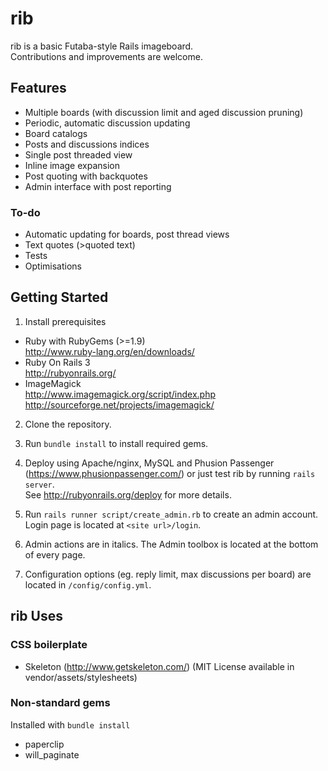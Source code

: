 # rib

rib is a basic Futaba-style Rails imageboard.<br>
Contributions and improvements are welcome.

## Features
* Multiple boards (with discussion limit and aged discussion pruning)
* Periodic, automatic discussion updating
* Board catalogs
* Posts and discussions indices
* Single post threaded view
* Inline image expansion
* Post quoting with backquotes
* Admin interface with post reporting

### To-do
* Automatic updating for boards, post thread views
* Text quotes (>quoted text)
* Tests
* Optimisations

## Getting Started

1. Install prerequisites
  * Ruby with RubyGems (>=1.9)<br>
    http://www.ruby-lang.org/en/downloads/
  * Ruby On Rails 3<br>
    http://rubyonrails.org/
  * ImageMagick<br>
    http://www.imagemagick.org/script/index.php <br>
    http://sourceforge.net/projects/imagemagick/

2. Clone the repository.

3. Run `bundle install` to install required gems.

4. Deploy using Apache/nginx, MySQL and Phusion Passenger (https://www.phusionpassenger.com/)
or just test rib by running `rails server`.<br>
See http://rubyonrails.org/deploy for more details.

5. Run `rails runner script/create_admin.rb` to create an admin account. Login page is located at `<site url>/login`.

6. Admin actions are in italics. The Admin toolbox is located at the bottom of every page.

7. Configuration options (eg. reply limit, max discussions per board) are located in `/config/config.yml`.

## rib Uses
### CSS boilerplate
* Skeleton (http://www.getskeleton.com/) (MIT License available in vendor/assets/stylesheets)

### Non-standard gems
Installed with `bundle install`
* paperclip
* will_paginate